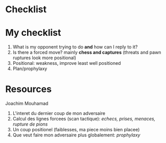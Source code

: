 Checklist
=========
# My checklist
1. What is my opponent trying to do **and** how can I reply to it?
2. Is there a forced move? mainly **chess and captures** (threats and pawn ruptures look more positional)
3. Positional: weakness, improve least well positioned
4. Plan/prophylaxy

# Resources
Joachim Mouhamad
  1. L'interet du dernier coup de mon adversaire
  2. Calcul des lignes forcees (scan tactique): _echecs, prises, menaces, rupture de pions_
  3. Un coup positionel (faiblesses, ma piece moins bien placee)
  4. Que veut faire mon adversaire plus globalement: _prophylaxy_
